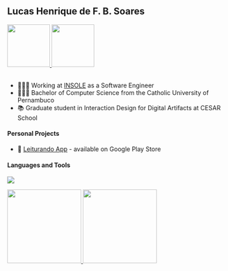 ## Lucas Henrique de F. B. Soares   

<a href="https://www.behance.net/df35aa7e">
   <img width="98px" src="https://img.shields.io/badge/Behance-0057ff?style=for-the-badge&logo=behance&logoColor=white" />
</a>
<a href="https://www.linkedin.com/in/lucashfbsoares/">
  <img width="98px" src="https://img.shields.io/badge/LinkedIn-0077B5?style=for-the-badge&logo=linkedin&logoColor=white" />
</a> 

<br/>
<br/>

- 🧑🏽‍💻 Working at [INSOLE](https://insole.com.br) as a Software Engineer
- 👨🏾‍🎓 Bachelor of Computer Science from the Catholic University of Pernambuco
- 📚 Graduate student in Interaction Design for Digital Artifacts at CESAR School

#### Personal Projects

- 📲 [Leiturando App](https://play.google.com/store/apps/details?id=com.leiturando) - available on Google Play Store

#### Languages and Tools

<p>
  <a href="https://skillicons.dev">
    <img src="https://skillicons.dev/icons?i=git,js,ts,go,java,nodejs,express,adonis,nestjs,spring,docker,kafka,jest,react,materialui,mongodb,mysql,postgres" />
  </a>
</p>

<div>
  <a href="https://github.com/fbsoares-lu">
  <img height="170em" src="https://github-readme-stats.vercel.app/api?username=fbsoares-lu&show_icons=true&theme=tokyonight&include_all_commits=true&count_private=true"/>  
  <img height="170em" src="https://github-readme-stats.vercel.app/api/top-langs/?username=fbsoares-lu&layout=compact&langs_count=7&theme=tokyonight"/>
</div> <br>

